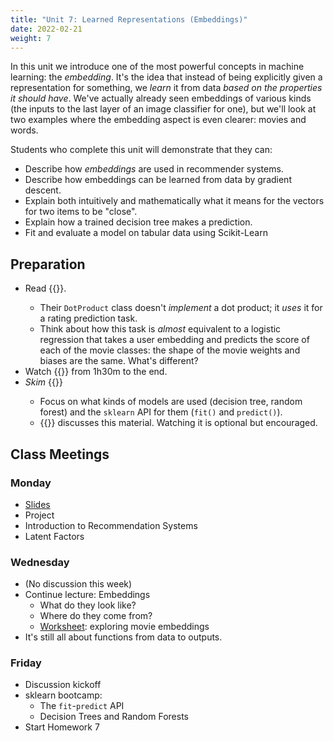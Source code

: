 ```yaml
---
title: "Unit 7: Learned Representations (Embeddings)"
date: 2022-02-21
weight: 7
---
```


In this unit we introduce one of the most powerful concepts in machine learning: the *embedding*. It's the idea that instead of being explicitly given a representation for something, we *learn* it from data *based on the properties it should have*. We've actually already seen embeddings of various kinds (the inputs to the last layer of an image classifier for one), but we'll look at two examples where the embedding aspect is even clearer: movies and words.

Students who complete this unit will demonstrate that they can:

- Describe how *embeddings* are used in recommender systems.
- Describe how embeddings can be learned from data by gradient descent.
- Explain both intuitively and mathematically what it means for the vectors for two items to be "close".
- Explain how a trained decision tree makes a prediction.
- Fit and evaluate a model on tabular data using Scikit-Learn

## Preparation

- Read {{<fastbook num="8" nbname="08_collab.ipynb">}}.
  - Their `DotProduct` class doesn't *implement* a dot product; it *uses* it for a rating prediction task.
  - Think about how this task is *almost* equivalent to a logistic regression that takes a user embedding and predicts the score of each of the movie classes: the shape of the movie weights and biases are the same. What's different?
- Watch {{<fastvideo num="6">}} from 1h30m to the end.
- *Skim* {{<fastbook num="9" nbname="09_tabular.ipynb">}}
  - Focus on what kinds of models are used (decision tree, random forest) and the `sklearn` API for them (`fit()` and `predict()`).
  - {{<fastvideo num="7">}} discusses this material. Watching it is optional but encouraged.

## Class Meetings

### Monday

- [Slides](https://cs.calvin.edu/courses/cs/344/22sp/slides/w7/w7-recsys-embedding.html#1)
- Project
- Introduction to Recommendation Systems
- Latent Factors

### Wednesday

- (No discussion this week)
- Continue lecture: Embeddings
  - What do they look like?
  - Where do they come from?
  - [Worksheet](embedding_worksheet.pdf): exploring movie embeddings
- It's still all about functions from data to outputs.

### Friday

- Discussion kickoff
- sklearn bootcamp:
  - The `fit`-`predict` API
  - Decision Trees and Random Forests
- Start Homework 7

<!--
Prep question

Suppose we have (correctly) defined the function `dot_product(x1, x2)` that computes the dot product of two vectors (stored as lists of numbers).

What would the following code print?

```python
print(dot_product(
  [1.0, 2.0, -1.0],
  [0.0, 2.0, -1.0]
))
```

Fill in the blanks to implement `dot_product(x1, x2)`:

```python
def dot_product(x1, x2):
    result = 0.0
    for ... in range(...):
        ...
    return result
```
-->
